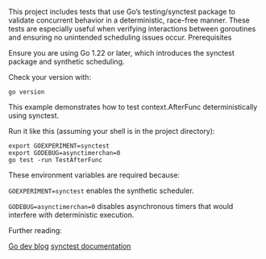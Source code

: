 This project includes tests that use Go’s testing/synctest package to validate concurrent behavior in a deterministic, race-free manner. These tests are especially useful when verifying interactions between goroutines and ensuring no unintended scheduling issues occur.
Prerequisites

Ensure you are using Go 1.22 or later, which introduces the synctest package and synthetic scheduling.

Check your version with:
```shell
go version
```


This example demonstrates how to test context.AfterFunc deterministically using synctest.

Run it like this (assuming your shell is in the project directory):
```shell
export GOEXPERIMENT=synctest
export GODEBUG=asynctimerchan=0
go test -run TestAfterFunc
```

These environment variables are required because:

```GOEXPERIMENT=synctest``` enables the synthetic scheduler.

```GODEBUG=asynctimerchan=0``` disables asynchronous timers that would interfere with deterministic execution.

Further reading:

[Go dev blog](https://go.dev/blog/synctest)
[synctest documentation](https://pkg.go.dev/testing/synctest)
